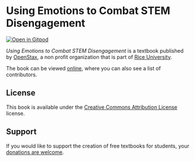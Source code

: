# Using Emotions to Combat STEM Disengagement

[![Open in Gitpod](https://gitpod.io/button/open-in-gitpod.svg)](https://gitpod.io/from-referrer/)

_Using Emotions to Combat STEM Disengagement_ is a textbook published by [OpenStax](https://openstax.org/), a non profit organization that is part of [Rice University](https://www.rice.edu/).

The book can be viewed [online](https://github.com/cnx-user-books/cnxbook-using-emotions-to-combat-stem-disengagement/releases/latest), where you can also see a list of contributors.

## License
This book is available under the [Creative Commons Attribution License](./LICENSE) license.

## Support
If you would like to support the creation of free textbooks for students, your [donations are welcome](https://riceconnect.rice.edu/donation/support-openstax-banner).
